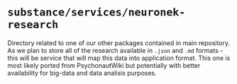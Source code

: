# `substance/services/neuronek-research`

Directory related to one of our other packages contained in main repository. As we plan to store all of the research available in `.json` and `.md` formats - this will be service that will map this data into application format. This one is most likely ported from PsychonautWiki but potentially with better availability for big-data and data analisis purposes.
